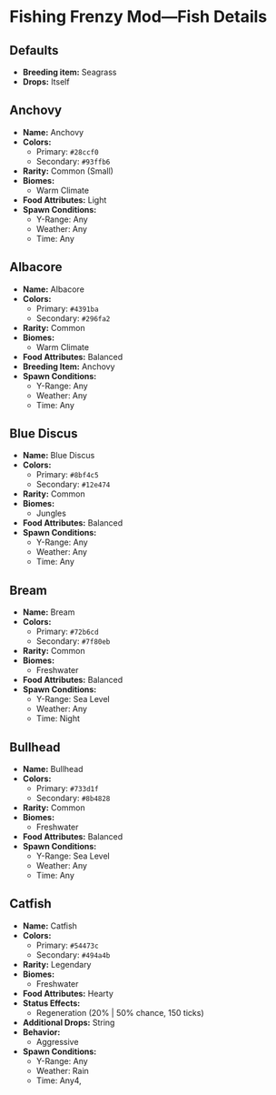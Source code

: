 # Fishing Frenzy Mod—Fish Details

## Defaults

- **Breeding item:** Seagrass
- **Drops:** Itself

## Anchovy

- **Name:** Anchovy
- **Colors:**
    - Primary: `#28ccf0`
    - Secondary: `#93ffb6`
- **Rarity:** Common (Small)
- **Biomes:**
    - Warm Climate
- **Food Attributes:** Light
- **Spawn Conditions:**
    - Y-Range: Any
    - Weather: Any
    - Time: Any

## Albacore

- **Name:** Albacore
- **Colors:**
    - Primary: `#4391ba`
    - Secondary: `#296fa2`
- **Rarity:** Common
- **Biomes:**
    - Warm Climate
- **Food Attributes:** Balanced
- **Breeding Item:** Anchovy
- **Spawn Conditions:**
    - Y-Range: Any
    - Weather: Any
    - Time: Any

## Blue Discus

- **Name:** Blue Discus
- **Colors:**
    - Primary: `#8bf4c5`
    - Secondary: `#12e474`
- **Rarity:** Common
- **Biomes:**
    - Jungles
- **Food Attributes:** Balanced
- **Spawn Conditions:**
    - Y-Range: Any
    - Weather: Any
    - Time: Any

## Bream

- **Name:** Bream
- **Colors:**
    - Primary: `#72b6cd`
    - Secondary: `#7f80eb`
- **Rarity:** Common
- **Biomes:**
    - Freshwater
- **Food Attributes:** Balanced
- **Spawn Conditions:**
    - Y-Range: Sea Level
    - Weather: Any
    - Time: Night

## Bullhead

- **Name:** Bullhead
- **Colors:**
    - Primary: `#733d1f`
    - Secondary: `#8b4828`
- **Rarity:** Common
- **Biomes:**
    - Freshwater
- **Food Attributes:** Balanced
- **Spawn Conditions:**
    - Y-Range: Sea Level
    - Weather: Any
    - Time: Any

## Catfish

- **Name:** Catfish
- **Colors:**
    - Primary: `#54473c`
    - Secondary: `#494a4b`
- **Rarity:** Legendary
- **Biomes:**
    - Freshwater
- **Food Attributes:** Hearty
- **Status Effects:** 
  - Regeneration (20% | 50% chance, 150 ticks)
- **Additional Drops:** String
- **Behavior:**
    - Aggressive
- **Spawn Conditions:**
    - Y-Range: Any
    - Weather: Rain
    - Time: Any4, 
